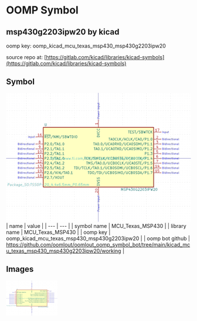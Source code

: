 # OOMP Symbol  
## msp430g2203ipw20  by kicad  
  
oomp key: oomp_kicad_mcu_texas_msp430_msp430g2203ipw20  
  
source repo at: [https://gitlab.com/kicad/libraries/kicad-symbols](https://gitlab.com/kicad/libraries/kicad-symbols)  
## Symbol  
  
[![working.png](working_600.png)](working.png)  
| name | value | 
| --- | --- | 
| symbol name | MCU_Texas_MSP430 | 
| library name | MCU_Texas_MSP430 | 
| oomp key | oomp_kicad_mcu_texas_msp430_msp430g2203ipw20 | 
| oomp bot github | https://github.com/oomlout/oomlout_oomp_symbol_bot/tree/main/kicad_mcu_texas_msp430_msp430g2203ipw20/working | 
## Images  
  
[![working.png](working_140.png)](working.png)  
